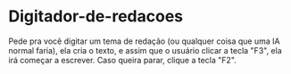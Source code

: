 # Digitador-de-redacoes
Pede pra você digitar um tema de redação (ou qualquer coisa que uma IA normal faria), ela cria o texto, e assim que o usuário clicar a tecla "F3", ela irá começar a escrever. Caso queira parar, clique a tecla "F2".
